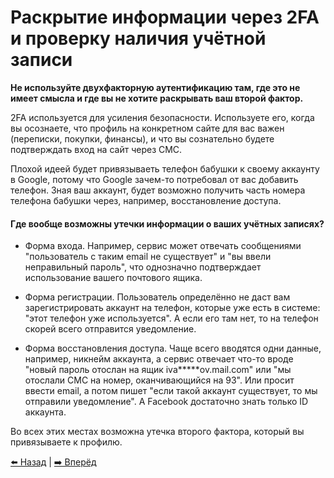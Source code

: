 # Раскрытие информации через 2FA и проверку наличия учётной записи

**Не используйте двухфакторную аутентификацию там, где это не имеет смысла и где вы не хотите раскрывать ваш второй фактор.**

2FA используется для усиления безопасности. Используете его, когда вы осознаете, что профиль на конкретном сайте для вас важен (переписки, покупки, финансы), и что вы сознательно будете подтверждать вход на сайт через СМС.

Плохой идеей будет привязываеть телефон бабушки к своему аккаунту в Google, потому что Google зачем-то потребовал от вас добавить телефон. Зная ваш аккаунт, будет возможно получить часть номера телефона бабушки через, например, восстановление доступа.

#### Где вообще возможны утечки информации о ваших учётных записях?

* Форма входа. Например, сервис может отвечать сообщениями "пользователь с таким email не существует" и "вы ввели неправильный пароль", что однозначно 
подтверждает использование вашего почтового ящика.

* Форма регистрации. Пользователь определённо не даст вам зарегистрировать аккаунт на телефон, которые уже есть в системе: "этот телефон уже используется". А если его там нет, то на телефон скорей всего отправится уведомление.

* Форма восстановления доступа. Чаще всего вводятся одни данные, например, никнейм аккаунта, а сервис отвечает что-то вроде "новый пароль отослан на ящик iva*****ov.mail.com" или "мы отослали СМС на номер, оканчивающийся на 93". Или просит ввести email, а потом пишет "если такой аккаунт существует, то мы отправили уведомление". А Facebook достаточно знать только ID аккаунта.

Во всех этих местах возможна утечка второго фактора, который вы привязываете к профилю.

[⬅️ Назад](./telegram.md) | [➡️ Вперёд](./deleteme.md)
